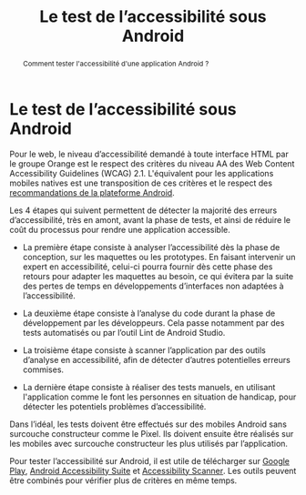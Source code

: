 ﻿---
title: "Le test de l’accessibilité sous Android"
abstract: "Comment tester l'accessibilité d'une application Android ?"
---

# Le test de l’accessibilité sous Android

Pour le web, le niveau d’accessibilité demandé à toute interface <abbr>HTML</abbr> par le groupe Orange est le respect des critères du niveau AA des <span lang="en">Web Content Accessibility Guidelines</span> (<abbr>WCAG</abbr>) 2.1. L'équivalent pour les applications mobiles natives est  une transposition de ces critères et le respect des [recommandations de la plateforme Android](https://developer.android.com/training/accessibility/testing).

Les 4 étapes qui suivent permettent de détecter la majorité des erreurs d’accessibilité, très en amont, avant la phase de tests, et ainsi de réduire le coût du processus pour rendre une application accessible.

- La première étape consiste à analyser l’accessibilité dès la phase de conception, sur les maquettes ou les prototypes. En faisant intervenir un expert en accessibilité, celui-ci pourra fournir dès cette phase des retours pour adapter les maquettes au besoin, ce qui évitera par la suite des pertes de temps en développements d’interfaces non adaptées à l’accessibilité.

- La deuxième étape consiste à l’analyse du code durant la phase de développement par les développeurs. Cela passe notamment par des tests automatisés ou par l’outil <span lang="en">Lint </span> de Android Studio.

- La troisième étape consiste à scanner l’application par des outils d’analyse en accessibilité, afin de détecter d’autres potentielles erreurs commises.

- La dernière étape consiste à réaliser des tests manuels, en utilisant l'application comme le font les personnes en situation de handicap, pour détecter les potentiels problèmes d’accessibilité.

Dans l’idéal, les tests doivent être effectués sur des mobiles Android sans surcouche constructeur comme le Pixel. Ils doivent ensuite être réalisés sur les mobiles avec surcouche constructeur les plus utilisés par l’application.

Pour tester l’accessibilité sur Android, il est utile de télécharger sur [<span lang="en">Google Play</span>](https://play.google.com/store/apps?hl=fr), [<span lang="en">Android Accessibility Suite</span>](https://play.google.com/store/apps/details?id=com.google.android.marvin.talkback) et [<span lang="en">Accessibility Scanner</span>](https://play.google.com/store/apps/details?id=com.google.android.apps.accessibility.auditor). Les outils peuvent être combinés pour vérifier plus de critères en même temps.


